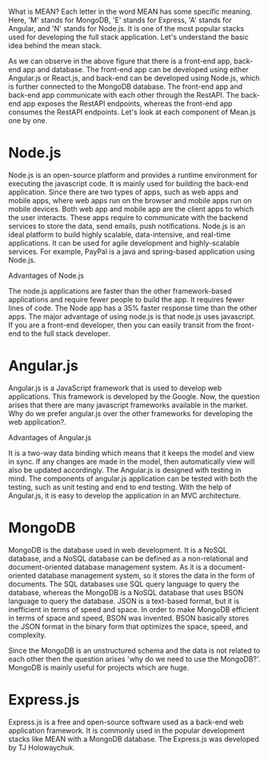 What is MEAN?
Each letter in the word MEAN has some specific meaning. Here, 'M' stands for MongoDB, 'E' stands for Express, 'A' stands for Angular, and 'N' stands for Node.js. It is one of the most popular stacks used for developing the full stack application. Let's understand the basic idea behind the mean stack.

As we can observe in the above figure that there is a front-end app, back-end app and database. The front-end app can be developed using either Angular.js or React.js, and back-end can be developed using Node.js, which is further connected to the MongoDB database. The front-end app and back-end app communicate with each other through the RestAPI. The back-end app exposes the RestAPI endpoints, whereas the front-end app consumes the RestAPI endpoints.
Let's look at each component of Mean.js one by one.

# Node.js
Node.js
is an open-source platform and provides a runtime environment for executing the javascript code. It is mainly used for building the back-end application. Since there are two types of apps, such as web apps and mobile apps, where web apps run on the browser and mobile apps run on mobile devices. Both web app and mobile app are the client apps to which the user interacts. These apps require to communicate with the backend services to store the data, send emails, push notifications. Node.js is an ideal platform to build highly scalable, data-intensive, and real-time applications. It can be used for agile development and highly-scalable services. For example, PayPal is a java and spring-based application using Node.js.

Advantages of Node.js

The node.js applications are faster than the other framework-based applications and require fewer people to build the app.
It requires fewer lines of code.
The Node app has a 35% faster response time than the other apps.
The major advantage of using node.js is that node.js uses javascript. If you are a front-end developer, then you can easily transit from the front-end to the full stack developer.
# Angular.js
Angular.js
is a JavaScript
framework that is used to develop web applications. This framework is developed by the Google. Now, the question arises that there are many javascript frameworks available in the market. Why do we prefer angular.js over the other frameworks for developing the web application?.

Advantages of Angular.js

It is a two-way data binding which means that it keeps the model and view in sync. If any changes are made in the model, then automatically view will also be updated accordingly.
The Angular.js is designed with testing in mind. The components of angular.js application can be tested with both the testing, such as unit testing and end to end testing.
With the help of Angular.js, it is easy to develop the application in an MVC architecture.
# MongoDB
MongoDB
is the database used in web development. It is a NoSQL database, and a NoSQL database
can be defined as a non-relational and document-oriented database management system. As it is a document-oriented database management system, so it stores the data in the form of documents. The SQL databases use SQL query language to query the database, whereas the MongoDB is a NoSQL database that uses BSON language to query the database. JSON is a text-based format, but it is inefficient in terms of speed and space. In order to make MongoDB efficient in terms of space and speed, BSON was invented. BSON basically stores the JSON format in the binary form that optimizes the space, speed, and complexity.

Since the MongoDB is an unstructured schema and the data is not related to each other then the question arises 'why do we need to use the MongoDB?'. MongoDB is mainly useful for projects which are huge.

# Express.js
Express.js
is a free and open-source software used as a back-end web application framework. It is commonly used in the popular development stacks like MEAN with a MongoDB database. The Express.js was developed by TJ Holowaychuk.
